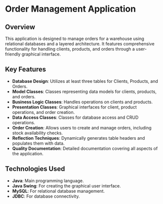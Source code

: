 # Order Management Application

## Overview
This application is designed to manage orders for a warehouse using relational databases and a layered architecture. It features comprehensive functionality for handling clients, products, and orders through a user-friendly graphical interface.

## Key Features
- **Database Design**: Utilizes at least three tables for Clients, Products, and Orders.
- **Model Classes**: Classes representing data models for clients, products, and orders.
- **Business Logic Classes**: Handles operations on clients and products.
- **Presentation Classes**: Graphical interfaces for client, product operations, and order creation.
- **Data Access Classes**: Classes for database access and CRUD operations.
- **Order Creation**: Allows users to create and manage orders, including stock availability checks.
- **Reflection Techniques**: Dynamically generates table headers and populates them with data.
- **Quality Documentation**: Detailed documentation covering all aspects of the application.

## Technologies Used
- **Java**: Main programming language.
- **Java Swing**: For creating the graphical user interface.
- **MySQL**: For relational database management.
- **JDBC**: For database connectivity.

